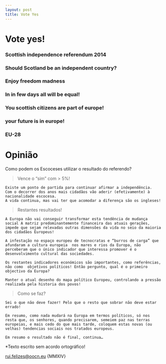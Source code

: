 ```yaml
---
layout: post
title: Vote Yes
---
```

<!--2014-9-26-vote-yes-and-be-happy.md-->
<!--<hr>-->
<!--<iframe src="https://docs.google.com/presentation/d/1DAAGXc661uWjv0g7cEa-y25y-ZV2AASB1RtvpzruIJs/embed?start=true&loop=true&delayms=5000" frameborder="0" width="640" height="509" allowfullscreen="true" mozallowfullscreen="true" webkitallowfullscreen="true"></iframe>-->
<!--<hr>-->

# Vote yes!

### Scottish independence referendum 2014

### Should Scotland be an independent country?

### Enjoy freedom madness

### In in few days all will be equal!

### You scottish citizens are part of europe!

### your future is in europe!

### EU-28 

# Opinião 

Como podem os Escoceses utilizar o resultado do referendo?

> Vence o “sim” com > 5%!

```
Existe um ponto de partida para continuar afirmar a independência. 
Com o decorrer dos anos mais cidadãos vão aderir (efetivamente) à nacionalidade escocesa. 
A vida continua, mas vai ter que acomodar a diferença são os ingleses!
```

> Restantes resultados!

```
A Europa não vai conseguir transformar esta tendência de mudança social A matriz predominantemente financeira das atuais gerações, impede que sejam relevadas outras dimensões da vida no seio da maioria dos cidadãos Europeus!

A infestação no espaço europeu de tecnocratas e “burros de carga” que afundaram a cultura europeia  nos mares e rios da Europa, não perceberam que o único indicador que interessa promover é o desenvolvimento cultural das sociedades. 

Os restantes indicadores económicos são importantes, como referências, não como  objetivos políticos! Então pergunto, qual é o primeiro objectivo da Europa? 

Manter o atual desenho do mapa político Europeu, controlando a pressão realizada pela historia dos povos! 
```

> Como se faz? 

```
Sei o que não deve fazer! Pelo que o resto que sobrar não deve estar errado!

Em resumo, como nada mudará na Europa em termos políticos, só nos resta que, os senhores, quando precisarem, semeiem paz nas terras europeias, e mais cedo do que mais tarde, coloquem estas novas (ou velhas) tendencias sociais nos tratados europeus.

Em resumo o resultado não é final, continua…

```

*Texto escrito sem acordo ortográfico!

rui.felizes@oocn.eu {MMXIV}

